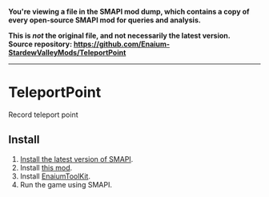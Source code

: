 **You're viewing a file in the SMAPI mod dump, which contains a copy of every open-source SMAPI mod
for queries and analysis.**

**This is _not_ the original file, and not necessarily the latest version.**  
**Source repository: https://github.com/Enaium-StardewValleyMods/TeleportPoint**

----

# TeleportPoint
Record teleport point
## Install
1. [Install the latest version of SMAPI](https://smapi.io/).
2. Install [this mod](https://github.com/Enaium-StardewValleyMods/TeleportPoint/releases).
3. Install [EnaiumToolKit](https://github.com/Enaium-StardewValleyMods/EnaiumToolKit/releases).
4. Run the game using SMAPI.